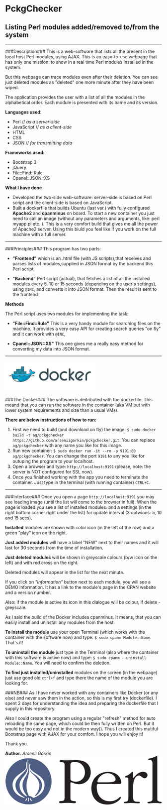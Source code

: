# PckgChecker #
## Listing Perl modules added/removed to/from the system ##
----
###Description###
This is a web-software that lists all the present in the local host Perl modules, using AJAX. This is an easy-to-use webpage that has only one mission: to show in a real time Perl modules installed in the system.

But this webpage can trace modules even after their deletion. You can see just deleted modules as "deleted" one more minute after they have been wiped.

The application provides the user with a list of all the modules in the alphabetical order. Each module is presented with its name and its version.

__Languages used:__
* Perl // _as a server-side_
* JavaScript // _as a client-side_
* HTML
* CSS
* JSON // _for transmitting data_

__Frameworks used:__
* Bootstrap 3
* jQuery
* File::Find::Rule
* Cpanel::JSON::XS

__What I have done__
* Developed the two-side web-software: server-side is based on Perl script and the client-side is based on JavaScript. 
* Built a dockerfile that builds Ubuntu (last ver.) with fully configured __Apache2__ and __cpanminus__ on board. To start a new container you just need to call an image (without any parameters and arguments, like: perl myapp.pl etc..). This is a very comfort build that gives me all the power of Apache2 server. Using this biuld you feel like if you work on the full machine with a full server.

----
###Principles###
This program has two parts:

* __"Frontend"__
which is an .html file (with JS scripts),that receives and parses lists of modules,supplied in JSON format by the backend this Perl script,

* __"Backend"__
Perl script (actual), that fetches a list of all the installed modules every 5, 10 or 15 seconds (depending on the user's settings), using `@INC`, and converts it into JSON format. Then the result is sent to the frontend 

__Methods__

The Perl script uses two modules for implementing the task:

* __"File::Find::Rule"__
This is a very handy module for searching files on the machine. It provides a very easy API for creating search queries "on fly" and it can work with `@INC`,

* __Cpanel::JSON::XS"__
This one gives me a really easy method for converting my data into JSON format.

----

![picture alt](https://github.com/arseniigorkin/pckgchecker/blob/master/docker.png?raw=true "Dockerfile")

###The Docker###
The software is deitributed with the dockerfile. This meand that you can run the software in the container (aka VM but with lower system requirements and size than a usual VMs).

__There are below instructions of how to run:__

1. First we need to build (and download on fly) the image: `$ sudo docker build -t ag/pckgchecker https://github.com/arseniigorkin/pckgchecker.git`. You can replace `ag/pckgchecker` with any name you like for this image.
2. Run new container: `$ sudo docker run -it --rm -p 9191:80 ag/pckgchecker`. You can change the port `9191` to any you like for outuping the program to your localhost. 
3. Open a browser and type: `http://localhost:9191` (please, note: the server is NOT configured for SSL now).
4. Once you finished working with the app you need to terminate the container. Just type in the terminal (with running container) `CTRL+C`.

----

###Interface###
Once you open a page `http://localhost:9191` you may see loading image (until the list will come to the browser in full).
When the page is loaded you see a list of installed modules. and a settings (in the right bottom corner right under the list) for update interval (3 optwions: 5, 10 and 15 secs).

__Installed__ modules are shown with color icon (in the left of the row) and a green "play" icon on the right.

__Just added modules__ will have a label "NEW" next to their names and it will last for 30 seconds from the time of installation.

__Just deleted modules__ will be shown in greyscale colours (b/w icon on the left) and with red cross on the right.

Deleted modules will appear in the list for the next minute.

If you click on _"Information"_ button next to each module, you will see a DEMO information. It has a link to the module's page in the CPAN website and a version number.

Also: if the module is active its icon in this dialogue will be colour, if delete - greyscale.

As I said the build of the Docker includes cpanminus. It means, that you can easily install and uninstall any modules from the host.

__To install the module__ use your open Terminal (which works with the container with the software now) and type: `$ sudo cpanm Module::Name`. That's it! 

__To uninstall the module__ just type in the Terminal (also where the container with this software is active now) and type: `$ sudo cpanm --uninstall Module::Name`. You will need to confirm the deletion.

__To find just installed/uninstalled__ modules on the screen (in the webpage) just use good old `ctrl+f` and type there the name of the module you are looking for.

###NB###
As I have never worked with any containers like Docker (or any else) and never saw them in the action, so this is my first try (dockerfile). I spent 2 days for understanding the idea and preparing the dockerfile that I supply in this repository.

Also I could create the program using a regular "refresh" method for auto reloading the same page, which could be then fully written on Perl. But it would be too easy and not in the modern way)). Thus I created this mutiful Bootstrap page with AJAX for your comfort. I hope you will enjoy it!

Thank you.

__Author__: _Arsenii Gorkin_
![picture alt](https://github.com/arseniigorkin/pckgchecker/blob/master/perl.png?raw=true "Perl demo program")
